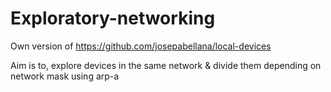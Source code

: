 # Exploratory-networking


Own version of https://github.com/josepabellana/local-devices

Aim is to, explore devices in the same network & divide them depending on network mask using arp-a

